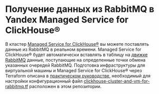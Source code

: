 # Получение данных из RabbitMQ в Yandex Managed Service for ClickHouse®

В кластер [Managed Service for ClickHouse®](https://yandex.cloud/ru/docs/managed-clickhouse) вы можете поставлять данные из RabbitMQ в реальном времени. Managed Service for ClickHouse® будет автоматически вставлять в таблицу на [движке RabbitMQ](https://clickhouse.com/docs/ru/engines/table-engines/integrations/rabbitmq) данные, поступающие на определенные точки обмена указанных очередей RabbitMQ. Подготовка инфраструктуры для виртуальной машины и Managed Service for ClickHouse® через Terraform описана в [практическом руководстве](https://yandex.cloud/ru/docs/tutorials/dataplatform/fetch-data-from-rabbitmq), необходимый для настройки конфигурационный файл [clickhouse-cluster-and-vm-for-rabbitmq.tf](clickhouse-cluster-and-vm-for-rabbitmq.tf) расположен в этом репозитории.
